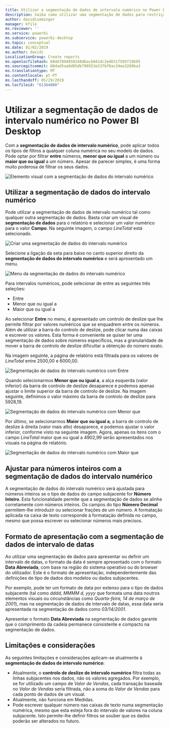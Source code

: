 ```yaml
---
title: Utilizar a segmentação de dados de intervalo numérico no Power BI Desktop
description: Saiba como utilizar uma segmentação de dados para restrição a intervalos numéricos no Power BI Desktop
author: davidiseminger
manager: kfile
ms.reviewer: ''
ms.service: powerbi
ms.subservice: powerbi-desktop
ms.topic: conceptual
ms.date: 01/02/2019
ms.author: davidi
LocalizationGroup: Create reports
ms.openlocfilehash: 68467894850248d6acb841dc2ed651f595f19b95
ms.sourcegitcommit: 60dad5aa0d85db790553e537bf8ac34ee3289ba3
ms.translationtype: MT
ms.contentlocale: pt-PT
ms.lasthandoff: 05/29/2019
ms.locfileid: "61364080"
---
```

# <a name="use-the-numeric-range-slicer-in-power-bi-desktop"></a>Utilizar a segmentação de dados de intervalo numérico no Power BI Desktop
Com a **segmentação de dados de intervalo numérico**, pode aplicar todos os tipos de filtros a qualquer coluna numérica no seu modelo de dados. Pode optar por filtrar **entre** números, **menor que ou igual** a um número ou **maior que ou igual** a um número. Apesar de parecer simples, é uma forma muito poderosa de filtrar os seus dados.

![Elemento visual com a segmentação de dados do intervalo numérico](media/desktop-slicer-numeric-range/desktop-slicer-numeric-range-0.png)

## <a name="using-the-numeric-range-slicer"></a>Utilizar a segmentação de dados do intervalo numérico
Pode utilizar a segmentação de dados de intervalo numérico tal como qualquer outra segmentação de dados. Basta criar um visual de **segmentação de dados** para o relatório e selecionar um valor numérico para o valor **Campo**. Na seguinte imagem, o campo *LineTotal* está selecionado.

![Criar uma segmentação de dados do intervalo numérico](media/desktop-slicer-numeric-range/desktop-slicer-numeric-range-1-create.png)

Selecione a ligação da seta para baixo no canto superior direito da **segmentação de dados do intervalo numérico** e será apresentado um menu.

![Menu da segmentação de dados do intervalo numérico](media/desktop-slicer-numeric-range/desktop-slicer-numeric-range-2-between.png)

Para intervalos numéricos, pode selecionar de entre as seguintes três seleções:

* Entre
* Menor que ou igual a
* Maior que ou igual a

Ao selecionar **Entre** no menu, é apresentado um controlo de deslize que lhe permite filtrar por valores numéricos que se enquadrem entre os números. Além de utilizar a barra do controlo de deslize, pode clicar numa das caixas e escrever os valores. Esta forma é conveniente se quiser ter uma segmentação de dados sobre números específicos, mas a granularidade de mover a barra de controlo de deslize dificultar a obtenção do número exato.

Na imagem seguinte, a página de relatório está filtrada para os valores de *LineTotal* entre 2500,00 e 6000,00.

![Segmentação de dados do intervalo numérico com Entre](media/desktop-slicer-numeric-range/desktop-slicer-numeric-range-3-between-range.png)

Quando selecionarmos **Menor que ou igual a**, a alça esquerda (valor inferior) da barra de controlo de deslize desaparece e podemos apenas ajustar o limite superior da barra de controlo de deslize. Na imagem seguinte, definimos o valor máximo da barra de controlo de deslize para 5928,19.

![Segmentação de dados do intervalo numérico com Menor que](media/desktop-slicer-numeric-range/desktop-slicer-numeric-range-4-less-than.png)

Por último, se selecionarmos **Maior que ou igual a**, a barra de controlo de deslize à direita (valor mais alto) desaparece, e podemos ajustar o valor inferior, conforme visto na seguinte imagem. Agora, apenas os itens com o campo *LineTotal* maior que ou igual a 4902,99 serão apresentados nos visuais na página de relatório.

![Segmentação de dados do intervalo numérico com Maior que](media/desktop-slicer-numeric-range/desktop-slicer-numeric-range-5-greater-than.png)

## <a name="snap-to-whole-numbers-with-the-numeric-range-slicer"></a>Ajustar para números inteiros com a segmentação de dados do intervalo numérico

A segmentação de dados do intervalo numérico será ajustada para números inteiros se o tipo de dados do campo subjacente for **Número Inteiro**. Esta funcionalidade permite que a segmentação de dados se alinhe corretamente com números inteiros. Os campos do tipo **Número Decimal** permitem-lhe introduzir ou selecionar frações de um número. A formatação aplicada na caixa de texto corresponde à formatação definida no campo, mesmo que possa escrever ou selecionar números mais precisos.

## <a name="display-formatting-with-the-date-range-slicer"></a>Formato de apresentação com a segmentação de dados de intervalo de datas

Ao utilizar uma segmentação de dados para apresentar ou definir um intervalo de datas, o formato da data é sempre apresentado com o formato **Data Abreviada**, com base na região do sistema operativo ou do browser do utilizador. Este é o formato de apresentação, independentemente das definições de tipo de dados dos modelos ou dados subjacentes. 

Por exemplo, pode ter um formato de data por extenso para o tipo de dados subjacente (tal como *dddd, MMMM d, yyyy* que formata uma data noutros elementos visuais ou circunstâncias como *Quarta-feira, 14 de março de 2001*), mas na segmentação de dados de intervalo de datas, essa data seria apresentada na segmentação de dados como *03/14/2001*.

Apresentar o formato **Data Abreviada** na segmentação de dados garante que o comprimento da cadeia permanece consistente e compacto na segmentação de dados. 


## <a name="limitations-and-considerations"></a>Limitações e considerações
As seguintes limitações e considerações aplicam-se atualmente à **segmentação de dados de intervalo numérico**:

* Atualmente, o **controlo de deslize de intervalo numérico** filtra todas as linhas subjacentes nos dados, não os valores agregados. Por exemplo, se for utilizado um campo de *Valor de Vendas*, cada transação baseada no *Valor de Vendas* seria filtrada, não a soma do *Valor de Vendas* para cada ponto de dados de um visual.
* Atualmente, não funciona em Medidas.
* Pode escrever qualquer número nas caixas de texto numa segmentação numérica, mesmo que esta esteja fora do intervalo de valores na coluna subjacente. Isto permite-lhe definir filtros se souber que os dados poderão ser alterados no futuro.
